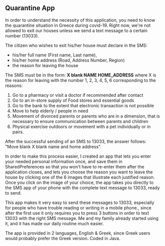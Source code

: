 ## Quarantine App

In order to understand the necessity of this application, you need to know the quarantine situation in Greece during covid-19. Right now, we're not allowed to exit our houses unless we send a text message to a certain number (13033).

The citizen who wishes to exit his/her house must declare in the SMS:

* his/her full name (First name, Last name),
* his/her home address (Road, Address Number, Region)
* the reason for leaving the house

The SMS must be in the form: **X blank NAME HOME_ADDRESS**
where X is the reason for leaving with the number 1, 2, 3, 4, 5, 6 corresponding to the reasons:

1. Go to a pharmacy or visit a doctor if recommended after contact
2. Go to an in-store supply of Food stores and essential goods
3. Go to the bank to the extent that electronic transaction is not possible
4. Move to help elderly / people in need
5. Movement of divorced parents or parents who are in a dimension, that is necessary to ensure communication between parents and children
6. Physical exercise outdoors or movement with a pet individually or in pairs.

After the successful sending of an SMS to 13033, the answer follows: "Move blank X blank name and home address".

In order to make this process easier, I created an app that lets you enter your needed personal information once, and save them in SharedPreferences so that you won't have to re-enter them after the application closes, and lets you choose the reason you want to leave the house by clicking one of the 6 images that illustrate each justified reason. Once you click on the image of your choice, the app takes you directly to the SMS app of your phone with the complete text message to 13033, ready to send.

This app makes it very easy to send these messages to 13033, especially for people who have trouble reading or writing in a mobile phone., since after the first use it only requires you to press 3 buttons in order to text 13033 with the right SMS message. Me and my family already started using it, and it has made our daily routine much easier.

The app is provided in 2 languages, English & Greek, since Greek users would probably prefer the Greek version.
Coded in Java.
